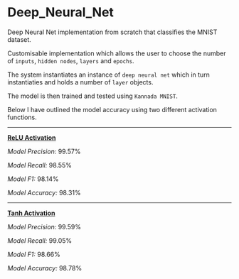# Deep_Neural_Net
Deep Neural Net implementation from scratch that classifies the MNIST dataset.

Customisable implementation which allows the user to choose the number of `inputs`, `hidden nodes`, `layers` and `epochs`.

The system instantiates an instance of `deep neural net` which in turn instantiaties and holds a number of `layer` objects. 

The model is then trained and tested using `Kannada MNIST`. 

Below I have outlined the model accuracy using two different activation functions. 

----

<b><ins>ReLU Activation</ins></b>

<i>Model Precision:</i> 99.57%

<i>Model Recall:</i> 98.55%

<i>Model F1:</i> 98.14%

<i>Model Accuracy:</i> 98.31%

-----

<b><ins>Tanh Activation</ins></b>

<i>Model Precision:</i> 99.59%

<i>Model Recall:</i> 99.05%

<i>Model F1:</i> 98.66%

<i>Model Accuracy:</i> 98.78%
